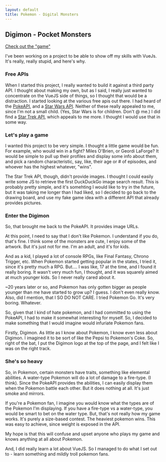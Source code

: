 ```yaml
---
layout: default
title: Pokemon - Digital Monsters
---
```


## Digimon - Pocket Monsters

[Check out the "game"][game]

I've been working on a project to be able to show off my skills with VueJs. It's really, really stupid, and here's why.

### Free APIs

When I started this project, I really wanted to build it against a third party API. I thought about making my own, but as I said, I really just wanted to concentrate on the VueJS side of things, so I thought that would be a distraction. I started looking at the various free apis out there. I had heard of the [PokeAPI][pokeapi], and a [Star Wars API][starwarsapi]. Neither of these really appealed to me, since I'm not a small child. (Yes, Star Wars is for children. Don't @ me.) I did find a [Star Trek API][startrekapi], which appeals to me more. I thought I would use that in some way.

### Let's play a game

I wanted this project to be very simple. I thought a little game would be fun. For example, who would win in a fight? Miles O'Brien, or Geordi LaForge? It would be simple to pull up their profiles and display some info about them, and pick a random characteristic, say, like, their age or # of episodes, and whoever has the highest whatever, "wins". 

The Star Trek API, though, didn't provide images. I thought I could easily write some JS to retrieve the first DuckDuckGo image search result. This is probably pretty simple, and it's somehting I would like to try in the future, but it was taking me longer than I had liked, so I decided to go back to the drawing board, and use my fake game idea with a different API that already provides pictures.

### Enter the Digimon
So, that brought me back to the PokeAPI. It provides image URLs. 

At this point, I need to say that I don't like Pokemon. I understand if you do, that's fine. I think some of the monsters are cute, I enjoy some of the artwork. But it's just not for me. I'm an adult, and it's for kids.

And as a kid, I played a lot of console RPGs, like Final Fantasy, Chrono Trigger, etc. When Pokemon started getting popular in the states, I tried it, since it's pretty much a RPG. But.... I was like, 17 at the time, and I found it really boring. It wasn't very much fun, I thought, and it was squarely aimed at much younger kids. So I never really cared about it. 

~20 years later or so, and Pokemon has only gotten bigger as people younger than me have started to grow up? I guess. I don't even really know. Also, did I mention, that I SO DO NOT CARE. I tried Pokemon Go. It's very boring. Whatever.

So, given that I kind of hate pokemon, and I had committed to using the PokeAPI, I had to make it somewhat interesting for myself. So, I decided to make something that I would imagine would infuriate Pokemon fans. 

Firstly, Digimon. As little as I know about Pokemon, I know even less about Digimon. I imagined it to be sort of like the Pepsi to Pokemon's Coke. So, right of the bat, I put the Digimon logo at the top of the page, and I felt like I was on the right track.

### She's so heavy

So, in Pokemon, certain monsters have traits, something like elemental abilities. A water-type Pokemon will do a lot of damage to a fire-type. (I think). Since the PokeAPI provides the abilities, I can easily display them when the Pokemon battle each other. But it does nothing at all. It's just smoke and mirrors.

If you're a Pokemon fan, I imagine you would know what the types are of the Pokemon I'm displaying. If you have a fire-type vs a water-type, you would be smart to bet on the water type. But, that's not really how my game works. It's purely a size-based contest. The heaviest pokemon wins. This was easy to achieve, since weight is exposed in the API.

My hope is that this will confuse and upset anyone who plays my game and knows anything at all about Pokemon.

And, I did really learn a lot about VueJS. So I managed to do what I set out to - learn something and mildly troll pokemon fans.

[game]:https://kind-wing-66bf53.netlify.com/
[pokeapi]:https://pokeapi.co/
[starwarsapi]:https://swapi.co
[startrekapi]:http://stapi.co/

